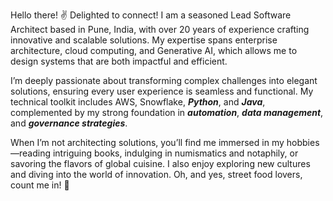 
Hello there! ✌️ Delighted to connect! I am a seasoned Lead Software Architect based in Pune, India, with over 20 years of experience crafting innovative and scalable solutions. My expertise spans enterprise architecture, cloud computing, and Generative AI, which allows me to design systems that are both impactful and efficient.

I’m deeply passionate about transforming complex challenges into elegant solutions, ensuring every user experience is seamless and functional. My technical toolkit includes AWS, Snowflake, ***Python***, and ***Java***, complemented by my strong foundation in ***automation***, ***data management***, and ***governance strategies***.

When I’m not architecting solutions, you’ll find me immersed in my hobbies—reading intriguing books, indulging in numismatics and notaphily, or savoring the flavors of global cuisine. I also enjoy exploring new cultures and diving into the world of innovation. Oh, and yes, street food lovers, count me in! 🍛
